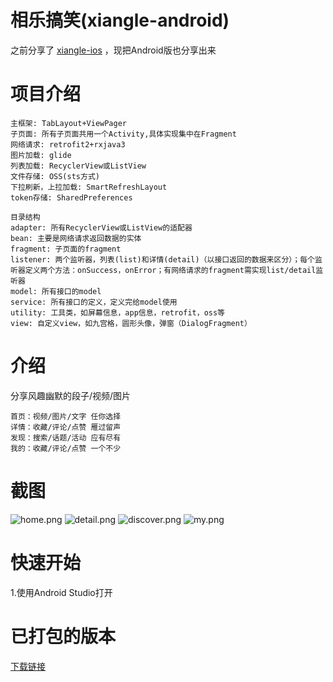 # 相乐搞笑(xiangle-android)
之前分享了 [xiangle-ios](https://github.com/chudaozhe/xiangle-ios/) ，现把Android版也分享出来

# 项目介绍
```text
主框架: TabLayout+ViewPager
子页面: 所有子页面共用一个Activity,具体实现集中在Fragment
网络请求: retrofit2+rxjava3
图片加载: glide
列表加载: RecyclerView或ListView
文件存储: OSS(sts方式)
下拉刷新，上拉加载: SmartRefreshLayout
token存储: SharedPreferences

目录结构
adapter: 所有RecyclerView或ListView的适配器
bean: 主要是网络请求返回数据的实体
fragment: 子页面的fragment
listener: 两个监听器，列表(list)和详情(detail)（以接口返回的数据来区分）；每个监听器定义两个方法：onSuccess，onError；有网络请求的fragment需实现list/detail监听器
model: 所有接口的model
service: 所有接口的定义，定义完给model使用
utility: 工具类，如屏幕信息，app信息，retrofit，oss等
view: 自定义view，如九宫格，圆形头像，弹窗（DialogFragment）
```

# 介绍
分享风趣幽默的段子/视频/图片
```text
首页：视频/图片/文字 任你选择
详情：收藏/评论/点赞 雁过留声
发现：搜索/话题/活动 应有尽有
我的：收藏/评论/点赞 一个不少
```

# 截图
![home.png](screenshots/home.png)
![detail.png](screenshots/detail.png)
![discover.png](screenshots/discover.png)
![my.png](screenshots/my.png)

# 快速开始

1.使用Android Studio打开

# 已打包的版本
[下载链接](https://xiangle.cuiwei.net/download/)
